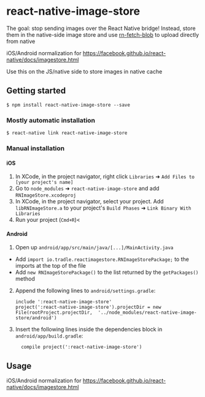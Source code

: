 
# react-native-image-store

The goal: stop sending images over the React Native bridge! Instead, store them in the native-side image store and use [rn-fetch-blob](https://github.com/mvayngrib/rn-fetch-blob) to upload directly from native

iOS/Android normalization for https://facebook.github.io/react-native/docs/imagestore.html  

Use this on the JS/native side to store images in native cache

## Getting started

`$ npm install react-native-image-store --save`

### Mostly automatic installation

`$ react-native link react-native-image-store`

### Manual installation


#### iOS

1. In XCode, in the project navigator, right click `Libraries` ➜ `Add Files to [your project's name]`
2. Go to `node_modules` ➜ `react-native-image-store` and add `RNImageStore.xcodeproj`
3. In XCode, in the project navigator, select your project. Add `libRNImageStore.a` to your project's `Build Phases` ➜ `Link Binary With Libraries`
4. Run your project (`Cmd+R`)<

#### Android

1. Open up `android/app/src/main/java/[...]/MainActivity.java`
  - Add `import io.tradle.reactimagestore.RNImageStorePackage;` to the imports at the top of the file
  - Add `new RNImageStorePackage()` to the list returned by the `getPackages()` method
2. Append the following lines to `android/settings.gradle`:
  	```
  	include ':react-native-image-store'
  	project(':react-native-image-store').projectDir = new File(rootProject.projectDir, 	'../node_modules/react-native-image-store/android')
  	```
3. Insert the following lines inside the dependencies block in `android/app/build.gradle`:
  	```
      compile project(':react-native-image-store')
  	```

## Usage

iOS/Android normalization for https://facebook.github.io/react-native/docs/imagestore.html  
